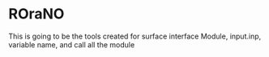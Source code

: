 # ROraNO
This is going to be the tools created for surface interface
Module, input.inp, variable name, and call all the module 
